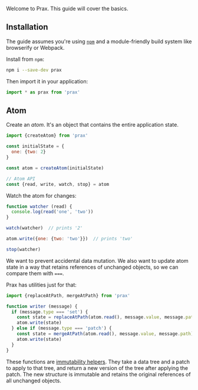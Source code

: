 Welcome to Prax. This guide will cover the basics.

## Installation

The guide assumes you're using
<a href="https://www.npmjs.com" target="_blank">`npm`</a> and a module-friendly
build system like browserify or Webpack.

Install from `npm`:

```sh
npm i --save-dev prax
```

Then import it in your application:

```javascript
import * as prax from 'prax'
```

## Atom

Create an _atom_. It's an object that contains the entire application state.

```javascript
import {createAtom} from 'prax'

const initialState = {
  one: {two: 2}
}

const atom = createAtom(initialState)

// Atom API
const {read, write, watch, stop} = atom
```

Watch the atom for changes:

```javascript
function watcher (read) {
  console.log(read('one', 'two'))
}

watch(watcher)  // prints '2'

atom.write({one: {two: 'two'}})  // prints 'two'

stop(watcher)
```


We want to prevent accidental data mutation. We also want to update atom state
in a way that retains references of unchanged objects, so we can compare them
with `===`.

Prax has utilities just for that:

```javascript
import {replaceAtPath, mergeAtPath} from 'prax'

function writer (message) {
  if (message.type === 'set') {
    const state = replaceAtPath(atom.read(), message.value, message.path)
    atom.write(state)
  } else if (message.type === 'patch') {
    const state = mergeAtPath(atom.read(), message.value, message.path)
    atom.write(state)
  }
}
```

These functions are [immutability helpers](api/immutability/). They take a data
tree and a patch to apply to that tree, and return a new version of the tree
after applying the patch. The new structure is immutable and retains the
original references of all unchanged objects.
